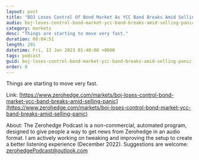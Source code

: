 ```yaml
---
layout: post
title: "BOJ Loses Control Of Bond Market As YCC Band Breaks Amid Selling Panic"
audio: boj-loses-control-bond-market-ycc-band-breaks-amid-selling-panic-0
category: markets
desc: "Things are starting to move very fast."
duration: 00:04:51
length: 291
datetime: Fri, 13 Jan 2023 01:40:00 +0000
tags: podcast
guid: boj-loses-control-bond-market-ycc-band-breaks-amid-selling-panic-0
order: 0
---
```

Things are starting to move very fast.

Link: [https://www.zerohedge.com/markets/boj-loses-control-bond-market-ycc-band-breaks-amid-selling-panic](https://www.zerohedge.com/markets/boj-loses-control-bond-market-ycc-band-breaks-amid-selling-panic)

About: The Zerohedge Podcast is a non-commercial, automated program, designed to give people a way to get news from Zerohedge in an audio format.  I am actively working on tweaking and improving the setup to create a better listening experience (December 2022).  Suggestions are welcome: [zerohedgePodcast@outlook.com](mailto:zerohedgePodcast@outlook.com)